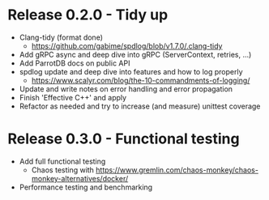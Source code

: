# Release 0.2.0 - Tidy up
* Clang-tidy (format done)
  * https://github.com/gabime/spdlog/blob/v1.7.0/.clang-tidy
* Add gRPC async and deep dive into gRPC (ServerContext, retries, ...)
* Add ParrotDB docs on public API
* spdlog update and deep dive into features and how to log properly
  * https://www.scalyr.com/blog/the-10-commandments-of-logging/
* Update and write notes on error handling and error propagation
* Finish 'Effective C++' and apply
* Refactor as needed and try to increase (and measure) unittest coverage

# Release 0.3.0 - Functional testing
* Add full functional testing
  * Chaos testing with https://www.gremlin.com/chaos-monkey/chaos-monkey-alternatives/docker/
* Performance testing and benchmarking

